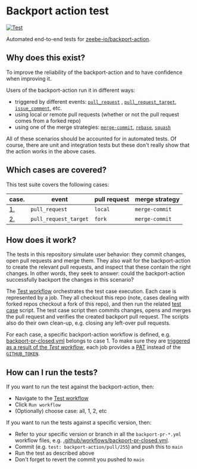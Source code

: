 # Backport action test
[![Test](https://github.com/korthout/backport-action-test/actions/workflows/test.yml/badge.svg)](https://github.com/korthout/backport-action-test/actions/workflows/test.yml)

Automated end-to-end tests for [zeebe-io/backport-action](https://github.com/zeebe-io/backport-action).

## Why does this exist?
To improve the reliability of the backport-action and to have confidence when improving it.

Users of the backport-action run it in different ways:
- triggered by different events: [`pull_request`](https://docs.github.com/en/actions/using-workflows/events-that-trigger-workflows#pull_request) , [`pull_request_target`](https://docs.github.com/en/actions/using-workflows/events-that-trigger-workflows#pull_request_target), [`issue_comment`](https://docs.github.com/en/actions/using-workflows/events-that-trigger-workflows#issue_comment), etc.
- using local or remote pull requests (whether or not the pull request comes from a forked repo)
- using one of the merge strategies: [`merge-commit`](https://docs.github.com/en/pull-requests/collaborating-with-pull-requests/incorporating-changes-from-a-pull-request/about-pull-request-merges), [`rebase`](https://docs.github.com/en/pull-requests/collaborating-with-pull-requests/incorporating-changes-from-a-pull-request/about-pull-request-merges#rebase-and-merge-your-pull-request-commits), [`squash`](https://docs.github.com/en/pull-requests/collaborating-with-pull-requests/incorporating-changes-from-a-pull-request/about-pull-request-merges#squash-and-merge-your-pull-request-commits)

All of these scenarios should be accounted for in automated tests.
Of course, there are unit and integration tests but these don't really show that the action works in the above cases.

## Which cases are covered?
This test suite covers the following cases:

| case.               | event                 | pull request | merge strategy  |
| ------------------- | --------------------- | ------------ | --------------- |
| [1.](test/case1.sh) | `pull_request`        | `local`      | `merge-commit`  |
| [2.](test/case2.sh) | `pull_request_target` | `fork`       | `merge-commit`  |

## How does it work?
The tests in this repository simulate user behavior: they commit changes, open pull requests and merge them.
They also wait for the backport-action to create the relevant pull requests, and inspect that these contain the right changes.
In other words, they seek to answer: could the backport-action successfully backport the changes in this scenario?

The [Test workflow](.github/workflows/test.yml) orchestrates the test case execution.
Each case is represented by a job.
They all checkout this repo (note, cases dealing with forked repos checkout a fork of this repo),
and then run the related [test case](test/) script.
The test case script then commits changes, opens and merges the pull request and verifies the created backport pull request.
The scripts also do their own clean-up, e.g. closing any left-over pull requests.

For each case, a specific backport-action workflow is defined,
e.g. [backport-pr-closed.yml](.github/workflows/backport-pr-closed.yml) belongs to case 1.
To make sure they are [triggered as a result of the _Test workflow_](https://github.community/t/github-action-trigger-on-release-not-working-if-releases-was-created-by-automation/16559), each job provides a 
[PAT](https://docs.github.com/en/authentication/keeping-your-account-and-data-secure/creating-a-personal-access-token)
instead of the [`GITHUB_TOKEN`](https://docs.github.com/en/actions/security-guides/automatic-token-authentication#about-the-github_token-secret).

## How can I run the tests?
If you want to run the test against the backport-action, then:
- Navigate to the [Test workflow](https://github.com/korthout/backport-action-test/actions/workflows/test.yml)
- Click `Run workflow`
- (Optionally) choose case: all, 1, 2, etc

If you want to run the tests against a specific version, then:
- Refer to your specific version or branch in all the `backport-pr-*.yml` workflow files,
  e.g. [.github/workflows/backport-pr-closed.yml](https://github.com/korthout/backport-action-test/blob/ebf96ba361706772b427f0cd137ecf6aa162b701/.github/workflows/backport-pr-closed.yml#L20).
- Commit (e.g. `test: backport-action/pull/255`) and push this to `main`
- Run the test as described above
- Don't forget to revert the commit you pushed to `main`
